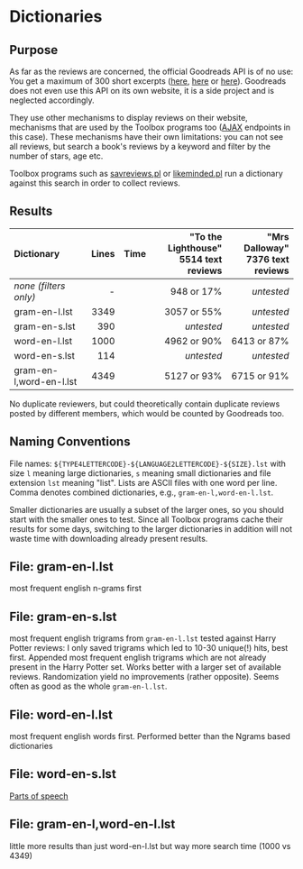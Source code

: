 # Dictionaries

## Purpose

As far as the reviews are concerned, the official Goodreads API is of no use: You get a maximum of 300 
short excerpts ([here](https://www.goodreads.com/topic/show/19512142-how-to-get-whole-body-of-book-review), 
[here](https://www.goodreads.com/topic/show/12070102-review-is-truncated?comment=130838734#comment_130838734)
or [here](https://www.goodreads.com/topic/show/19455087-unable-to-get-book-reviews-by-book-id?comment=182375978#comment_182375978)). 
Goodreads does not even use this API on its own website, it is a side project and is neglected accordingly. 

They use other mechanisms to display reviews on their website, mechanisms that
are used by the Toolbox programs too ([AJAX](https://en.wikipedia.org/wiki/Ajax_(programming)) endpoints in this case). 
These mechanisms have their own limitations: you can not see all reviews, 
but search a book's reviews by a keyword and filter by the number of stars, age etc.

Toolbox programs such as [savreviews.pl](../savreviews.md) or [likeminded.pl](../likeminded.md) 
run a dictionary against this search in order to collect reviews.


## Results

| Dictionary              | Lines | Time | "To the Lighthouse"<br>5514 text reviews | "Mrs Dalloway"<br>7376 text reviews |
|:------------------------|------:|------|-------------:|--------------:|
| _none (filters only)_   |     - |      |  948 or 17%  |   _untested_
| gram-en-l.lst           |  3349 |      | 3057 or 55%  |   _untested_
| gram-en-s.lst           |   390 |      |   _untested_ |   _untested_
| word-en-l.lst           |  1000 |      | 4962 or 90%  | 6413 or 87%
| word-en-s.lst           |   114 |      |   _untested_ |   _untested_
| gram-en-l,word-en-l.lst |  4349 |      | 5127 or 93%  | 6715 or 91%


No duplicate reviewers, but could theoretically contain duplicate reviews
posted by different members, which would be counted by Goodreads too.

    
## Naming Conventions

File names: `${TYPE4LETTERCODE}-${LANGUAGE2LETTERCODE}-${SIZE}.lst` with 
size `l` meaning large dictionaries, `s` meaning small dictionaries and file
extension `lst` meaning "list". Lists are ASCII files with one word per line.
Comma denotes combined dictionaries, e.g., `gram-en-l,word-en-l.lst`.

Smaller dictionaries are usually a subset of the larger ones, so you should 
start with the smaller ones to test. Since all Toolbox programs cache their 
results for some days, switching to the larger dictionaries in addition 
will not waste time with downloading already present results.


## File: gram-en-l.lst

most frequent english n-grams first


## File: gram-en-s.lst

most frequent english trigrams from `gram-en-l.lst` tested against
Harry Potter reviews: I only saved trigrams which led to 10-30 unique(!) hits,
best first.  Appended most frequent english trigrams which are not already
present in the Harry Potter set.  Works better with a larger set of available
reviews.  Randomization yield no improvements (rather opposite). 
Seems often as good as the whole `gram-en-l.lst`.


## File: word-en-l.lst

most frequent english words first.
Performed better than the Ngrams based dictionaries


## File: word-en-s.lst

[Parts of speech](https://en.wikipedia.org/wiki/Most_common_words_in_English#Parts_of_speech)


## File: gram-en-l,word-en-l.lst

little more results than just word-en-l.lst
but way more search time (1000 vs 4349)

